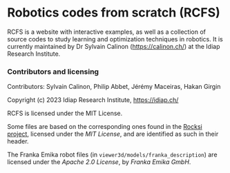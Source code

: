 # Robotics codes from scratch (RCFS)

RCFS is a website with interactive examples, as well as a collection of source codes to study learning and optimization techniques in robotics. It is currently maintained by Dr Sylvain Calinon (https://calinon.ch/) at the Idiap Research Institute.

### Contributors and licensing

Contributors: Sylvain Calinon, Philip Abbet, Jérémy Maceiras, Hakan Girgin

Copyright (c) 2023 Idiap Research Institute, https://idiap.ch/

RCFS is licensed under the MIT License.

Some files are based on the corresponding ones found in the [Rocksi project](https://github.com/ndahn/Rocksi), licensed under the *MIT License*, and are identified as such in their header.

The Franka Emika robot files (in ```viewer3d/models/franka_description```) are licensed under the *Apache 2.0 License*, by *Franka Emika GmbH*.
